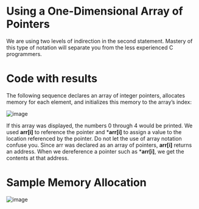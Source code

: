 # Using a One-Dimensional Array of Pointers
We are using two levels of indirection in the second statement. Mastery of this type of
notation will separate you from the less experienced C programmers.

# Code with results
The following sequence declares an array of integer pointers, allocates
memory for each element, and initializes this memory to the array’s index:

![image](https://user-images.githubusercontent.com/84629235/139466324-a594fa0d-2e0e-46f6-a37e-87648d16ee8f.png)

If this array was displayed, the numbers 0 through 4 would be printed. We used **arr[i]**
to reference the pointer and ***arr[i]** to assign a value to the location referenced by the
pointer. Do not let the use of array notation confuse you. Since arr was declared as an
array of pointers, **arr[i]** returns an address. When we dereference a pointer such as
***arr[i]**, we get the contents at that address.

# Sample Memory Allocation
![image](https://user-images.githubusercontent.com/84629235/139467936-a4908392-510b-4871-8afa-8264163fb41b.png)

